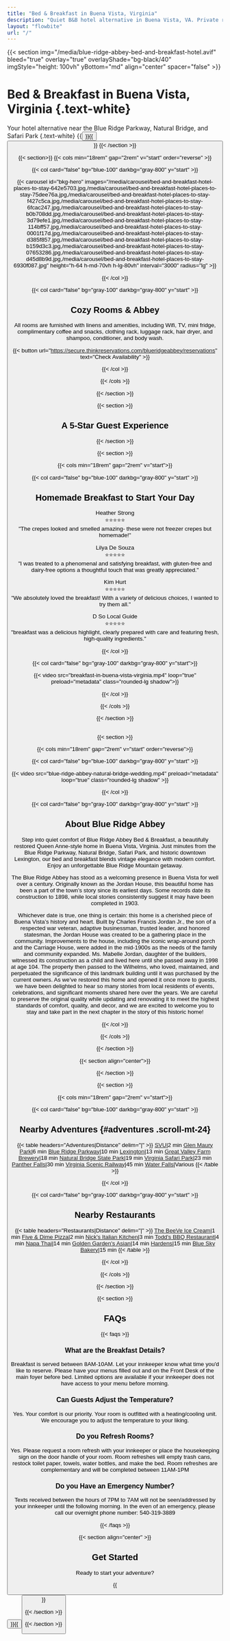 ```yaml
---
title: "Bed & Breakfast in Buena Vista, Virginia"
description: "Quiet B&B hotel alternative in Buena Vista, VA. Private rooms, hot breakfast, easy parking. Minutes to SVU, Lexington, and Natural Bridge. Book direct."
layout: "flowbite"
url: "/"
---
```


{{< section img="/media/blue-ridge-abbey-bed-and-breakfast-hotel.avif" bleed="true" overlay="true" overlayShade="bg-black/40" imgStyle="height: 100vh" yBottom="md" align="center" spacer="false" >}}
# Bed & Breakfast in Buena Vista, Virginia {.text-white}
Your hotel alternative near the Blue Ridge Parkway, Natural Bridge, and Safari Park
{.text-white}
{{<button url="https://secure.thinkreservations.com/blueridgeabbey/reservations" text="Book Now">}}{{<button url="/contact" text="Contact">}}
{{< /section >}}

{{< section>}}
{{< cols min="18rem" gap="2rem" v="start" order="reverse" >}}

{{< col card="false" bg="blue-100" darkbg="gray-800" y="start" >}}

{{< carousel id="bkg-hero" images="/media/carousel/bed-and-breakfast-hotel-places-to-stay-642e5703.jpg,/media/carousel/bed-and-breakfast-hotel-places-to-stay-75dee76a.jpg,/media/carousel/bed-and-breakfast-hotel-places-to-stay-f427c5ca.jpg,/media/carousel/bed-and-breakfast-hotel-places-to-stay-6fcac247.jpg,/media/carousel/bed-and-breakfast-hotel-places-to-stay-b0b708dd.jpg,/media/carousel/bed-and-breakfast-hotel-places-to-stay-3d79efe1.jpg,/media/carousel/bed-and-breakfast-hotel-places-to-stay-114bff57.jpg,/media/carousel/bed-and-breakfast-hotel-places-to-stay-0001f17d.jpg,/media/carousel/bed-and-breakfast-hotel-places-to-stay-d385f857.jpg,/media/carousel/bed-and-breakfast-hotel-places-to-stay-b159d3c3.jpg,/media/carousel/bed-and-breakfast-hotel-places-to-stay-07653286.jpg,/media/carousel/bed-and-breakfast-hotel-places-to-stay-d45d8b9d.jpg,/media/carousel/bed-and-breakfast-hotel-places-to-stay-6930f087.jpg" height="h-64 h-md-70vh h-lg-80vh" interval="3000" radius="lg" >}}

{{< /col >}}

{{< col card="false" bg="gray-100" darkbg="gray-800" y="start" >}}

## Cozy Rooms & Abbey

All rooms are furnished with linens and amenities, including Wifi, TV, mini fridge, complimentary coffee and snacks, clothing rack, luggage rack, hair dryer, and shampoo, conditioner, and body wash.


{{< button url="https://secure.thinkreservations.com/blueridgeabbey/reservations" text="Check Availability" >}}

{{< /col >}}



{{< /cols >}}

{{< /section >}}

{{< section >}}

## A 5-Star Guest Experience

<!-- Elfsight Google Reviews | Blue Ridge Abbey -->
<script src="https://static.elfsight.com/platform/platform.js" async></script>
<div class="elfsight-app-352976f6-7c94-43f8-b5c1-6ecbfcc43a69" data-elfsight-app-lazy></div>

{{< /section >}}

{{< section >}}

{{< cols min="18rem" gap="2rem" v="start">}}

{{< col card="false" bg="blue-100" darkbg="gray-800" y="start" >}}

## Homemade Breakfast to Start Your Day

Heather Strong <br>
⭐️⭐️⭐️⭐️⭐️ <br>
"The crepes looked and smelled amazing- these were not freezer crepes but homemade!"

Lilya De Souza<br>
⭐️⭐️⭐️⭐️⭐️<br>
"I was treated to a phenomenal and satisfying breakfast, with gluten-free and dairy-free options a thoughtful touch that was greatly appreciated."

Kim Hurt<br>
⭐️⭐️⭐️⭐️⭐️<br>
"We absolutely loved the breakfast! With a variety of delicious choices, I wanted to try them all."

D So Local Guide<br>
⭐️⭐️⭐️⭐️⭐️<br>
"breakfast was a delicious highlight, clearly prepared with care and featuring fresh, high-quality ingredients."

{{< /col >}}

{{< col card="false" bg="gray-100" darkbg="gray-800" y="start">}}

{{< video src="breakfast-in-buena-vista-virginia.mp4" loop="true" preload="metadata" class="rounded-lg shadow">}}

{{< /col >}}

{{< /cols >}}

{{< /section >}}



<br>
{{< section >}}

{{< cols min="18rem" gap="2rem" v="start" order="reverse">}}

{{< col card="false" bg="blue-100" darkbg="gray-800" y="start" >}}

{{< video src="blue-ridge-abbey-natural-bridge-wedding.mp4" preload="metadata" loop="true" class="rounded-lg shadow" >}}


{{< /col >}}

{{< col card="false" bg="gray-100" darkbg="gray-800" y="start" >}}

## About Blue Ridge Abbey

Step into quiet comfort of Blue Ridge Abbey Bed & Breakfast, a beautifully restored Queen Anne-style home in Buena Vista, Virginia.
Just minutes from the Blue Ridge Parkway, Natural Bridge, Safari Park, and historic downtown Lexington, our bed and breakfast blends vintage elegance with modern comfort. Enjoy an unforgettable Blue Ridge Mountain getaway.

The Blue Ridge Abbey has stood as a welcoming presence in Buena Vista for well over a century. Originally known as the Jordan House, this beautiful home has been a part of the town’s story since its earliest days. Some records date its construction to 1898, while local stories consistently suggest it may have been completed in 1903.

Whichever date is true, one thing is certain: this home is a cherished piece of Buena Vista’s history and heart.
Built by Charles Francis Jordan Jr., the son of a respected war veteran, adaptive businessman, trusted leader, and honored statesman, the Jordan House was created to be a gathering place in the community. Improvements to the house, including the iconic wrap-around porch and the Carriage House, were added in the mid-1900s as the needs of the family and community expanded. Ms. Mabelle Jordan, daughter of the builders, witnessed its construction as a child and lived here until she passed away in 1998 at age 104. The property then passed to the Wilhelms, who loved, maintained, and perpetuated the significance of this landmark building until it was purchased by the current owners.
As we’ve restored this home and opened it once more to guests, we have been delighted to hear so many stories from local residents of events, celebrations, and significant moments shared here over the years. We are careful to preserve the original quality while updating and renovating it to meet the highest standards of comfort, quality, and decor, and we are excited to welcome you to stay and take part in the next chapter in the story of this historic home!

{{< /col >}}

{{< /cols >}}

{{< /section >}}


{{< section align="center">}}

{{< /section >}}

{{< section >}}

{{< cols min="18rem" gap="2rem" v="start">}}

{{< col card="false" bg="blue-100" darkbg="gray-800" y="start" >}}

## Nearby Adventures {#adventures .scroll-mt-24}

{{< table headers="Adventures|Distance" delim="|" >}}
[SVU](https://svu.edu/)|2 min
[Glen Maury Park](https://www.buenavistava.org/residents/recreation/glen-maury-park/)|6 min
[Blue Ridge Parkway](https://www.blueridgeparkway.org/)|10 min
[Lexington](https://lexingtonvirginia.com/)|13 min
[Great Valley Farm Brewery](https://www.greatvalleyfarmbrewery.com/)|18 min
[Natural Bridge State Park](https://www.dcr.virginia.gov/state-parks/natural-bridge)|19 min
[Virginia Safari Park](https://www.virginiasafaripark.com/)|23 min
[Panther Falls](https://blueridgeawaits.com/panther-falls/)|30 min
[Virginia Scenic Railway](https://www.virginiascenicrailway.com/)|45 min
[Water Falls](https://www.google.com/maps/dir/Blue+Ridge+Abbey+Bed+%26+Breakfast,+Chestnut+Avenue,+Buena+Vista,+VA/Yankee+Horse+Ridge+Trailhead+to+Wigwam+Falls,+Blue+Ridge+Parkway,+Montebello,+VA/Statons+Creek+Falls,+Virginia/Panther+Falls,+Virginia+24521/White+Rock+Falls+Trailhead,+Blue+Ridge+Parkway,+Vesuvius,+VA/Gibbs+Falls,+Virginia/Otter+Lake+Waterfalls,+Monroe,+VA/Apple+Orchard+Falls+Trailhead,+Blue+Ridge+Parkway,+Buchanan,+VA/@37.7339042,-79.6140743,161103m/data=!3m2!1e3!4b1!4m50!4m49!1m5!1m1!1s0x89b3339247dfb61b:0xd6579b582fffe67a!2m2!1d-79.3518583!2d37.7335257!1m5!1m1!1s0x89b3380d0449eb29:0x720e273427c47524!2m2!1d-79.1798019!2d37.8093077!1m5!1m1!1s0x89b336e2f623d57b:0xa0c6495827f8f8c4!2m2!1d-79.2469767!2d37.7687454!1m5!1m1!1s0x89b3317de0f6cc8d:0xc289ff530b0a365d!2m2!1d-79.2889216!2d37.7070794!1m5!1m1!1s0x89b3434596fbef7d:0x5feebb79bcd4da2b!2m2!1d-79.0447325!2d37.8958272!1m5!1m1!1s0x89b34e8b3db6a86f:0xa0c3dab740003c68!2m2!1d-79.2689225!2d37.9481874!1m5!1m1!1s0x89b32b3e1f7897e9:0xbb9acd1d8596ff4c!2m2!1d-79.3579991!2d37.5565984!1m5!1m1!1s0x884d2828d7ede29b:0xbfc335d867f8430f!2m2!1d-79.5241231!2d37.5078195!3e0?entry=ttu&g_ep=EgoyMDI1MDYyOS4wIKXMDSoASAFQAw%3D%3D)|Various
{{< /table >}}

{{< /col >}}

{{< col card="false" bg="gray-100" darkbg="gray-800" y="start" >}}

## Nearby Restaurants

{{< table headers="Restaurants|Distance" delim="|" >}}
[The BeeVe Ice Cream](https://www.thebeeve.com/)|1 min
[Five & Dime Pizza](https://www.facebook.com/100063544752004/menu/)|2 min
[Nick's Italian Kitchen](https://nickskitchen.top/)|3 min
[Todd's BBQ Restaurant](https://www.facebook.com/profile.php?id=100063463813677)|4 min
[Napa Thai](https://www.napathai.com/)|14 min
[Golden Garden's Asian](https://www.goldengardencuisine.com/)|14 min
[Hardens](https://www.facebook.com/p/Hardens-Lexington-61555661081645/)|15 min
[Blue Sky Bakery](https://www.blueskybakeryandskybar.com/)|15 min
{{< /table >}}


{{< /col >}}

{{< /cols >}}

{{< /section >}}






{{< section >}}

## FAQs

{{< faqs >}}

### What are the Breakfast Details?

Breakfast is served between 8AM-10AM. Let your innkeeper know what time you'd like to reserve. Please have your menus filled out and on the Front Desk of the main foyer before bed. Limited options are available if your innkeeper does not have access to your menu before morning.

### Can Guests Adjust the Temperature?

Yes. Your comfort is our priority. Your room is outfitted with a heating/cooling unit. We encourage you to adjust the temperature to your liking.

### Do you Refresh Rooms?

Yes. Please request a room refresh with your innkeeper or place the housekeeping sign on the door handle of your room. Room refreshes will empty trash cans, restock toilet paper, towels, water bottles, and make the bed. Room refreshes are complementary and will be completed between 11AM-1PM

### Do you Have an Emergency Number?

Texts received between the hours of 7PM to 7AM will not be seen/addressed by your innkeeper until the following morning. In the even of an emergency, please call our overnight phone number: 540-319-3889

{{< /faqs >}}

{{< section align="center" >}}

## Get Started

Ready to start your adventure?

{{<button url="https://secure.thinkreservations.com/blueridgeabbey/reservations" text="Availability">}}{{<button url="/contact" text="Contact">}}






{{< /section >}}

{{< /section >}}
